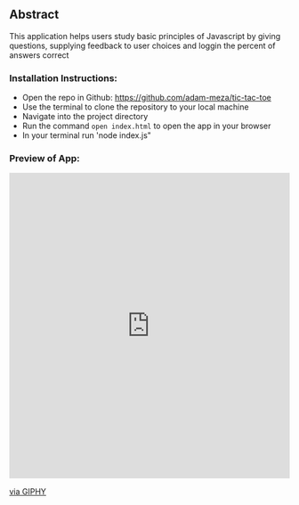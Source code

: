 ## Abstract

This application helps users study basic principles of Javascript by giving questions, supplying feedback to user choices and loggin the percent of answers correct

### Installation Instructions:
- Open the repo in Github: https://github.com/adam-meza/tic-tac-toe
- Use the terminal to clone the repository to your local machine
- Navigate into the project directory
- Run the command `open index.html` to open the app in your browser
- In your terminal run 'node index.js"

### Preview of App:


<div style="width:100%;height:0;padding-bottom:109%;position:relative;"><iframe src="https://giphy.com/embed/S8R0ckTDe07BNjbGrb" width="100%" height="100%" style="position:absolute" frameBorder="0" class="giphy-embed" allowFullScreen></iframe></div><p><a href="https://giphy.com/gifs/S8R0ckTDe07BNjbGrb">via GIPHY</a></p>

